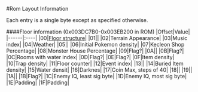 #Rom Layout Information

Each entry is a single byte except as specified otherwise.

####Floor information (0x003DC7B0-0x003EB200 in ROM)
|Offset|Value|
|------|:----|
|00|[Floor structure](floorLayouts.md)|
|01||
|02|Terrain Appearance|
|03|Music index|
|04|Weather|
|05||
|06|Initial Pokemon density|
|07|Kecleon Shop Percentage|
|08|Monster House Percentage|
|09|Flag?|
|0A||
|0B|Flag?|
|0C|Rooms with water index|
|0D|Flag?|
|0E|Flag?|
|0F|Item density|
|10|Trap density|
|11|Floor counter|
|12|Event index|
|13||
|14|Buried Item density|
|15|Water densit|
|16|Darknes|
|17|Coin Max, steps of 40|
|18||
|19||
|1A||
|1B|Flag?|
|1C|Enemy IQ, least sig byte|
|1D|Enemy IQ, most sig byte|
|1E|Padding|
|1F|Padding|

